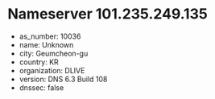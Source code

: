 # Nameserver 101.235.249.135

* as_number: 10036
* name: Unknown
* city: Geumcheon-gu
* country: KR
* organization: DLIVE
* version: DNS 6.3 Build 108
* dnssec: false
